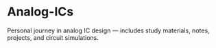 # Analog-ICs
Personal journey in analog IC design — includes study materials, notes, projects, and circuit simulations.

